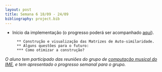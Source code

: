 ```yaml
---
layout: post
title: Semana 6 18/09 - 24/09
bibliography: project.bib
---
```


* Início da implementação (o progresso poderá ser
        acompanhado [aqui](https://github.com/fsfelix/audio-thumbnailing)).

        ** Construção e visualização das Matrizes de Auto-similaridade.
        ** Alguns questões para o futuro:
        *** Como otimizar a construção?
        
*O aluno tem participado das reuniões do grupo de [computação musical do IME](http://compmus.ime.usp.br), e tem
apresentado o progresso semanal para o grupo.*
